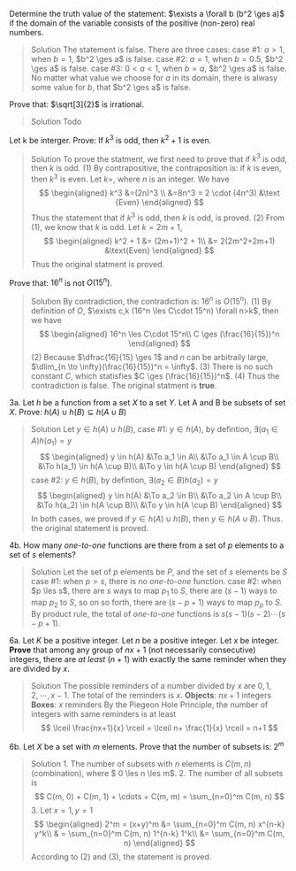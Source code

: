 Determine the truth value of the statement: $\exists a \forall b (b^2 \ges a)$ if the domain of the variable consists of the positive (non-zero) real numbers.
>Solution
The statement is false. There are three cases:
case #1: $a>1$, when $b=1$, $b^2 \ges a$ is false.
case #2: $a=1$, when $b=0.5$, $b^2 \ges a$ is false.
case #3: $0<a<1$, when $b=a$, $b^2 \ges a$ is false.
No matter what value we choose for $a$ in its domain, there is alwasy some value for $b$, that $b^2 \ges a$ is false.

Prove that: $\sqrt[3]{2}$ is irrational.
>Solution
Todo

Let k be interger. Prove: If $k^3$ is odd, then $k^2 + 1$ is even.
>Solution
To prove the statment, we first need to prove that if $k^3$ is odd, then $k$ is odd.
(1) By contrapositive, the contraposition is: if $k$ is even, then $k^3$ is even.
Let $k=$, where $n$ is an integer. We have
$$
\begin{aligned}
k^3 &=(2n)^3
\\ &=8n^3 = 2 \cdot (4n^3) &\text {Even}
\end{aligned}
$$
Thus the statement that if $k^3$ is odd, then $k$ is odd, is proved.
(2) From (1), we know that $k$ is odd. Let $k=2m+1$,
$$
\begin{aligned}
k^2 + 1 &= (2m+1)^2 + 1\\
&= 2(2m^2+2m+1) &\text{Even}
\end{aligned}
$$
Thus the original statment is proved.

Prove that: $16^n$ is not $O(15^n)$.
>Solution
By contradiction, the contradiction is: $16^n$ is $O(15^n)$.
(1) By definition of $O$, $\exists c,k (16^n \les C\cdot 15^n) \forall n>k$, then we have
$$
\begin{aligned}
16^n \les C\cdot 15^n\\
C \ges (\frac{16}{15})^n
\end{aligned}
$$
(2) Because $\dfrac{16}{15} \ges 1$ and $n$ can be arbitraily large, $\dlim_{n \to \infty}(\frac{16}{15})^n = \infty$.
(3) There is no such constant $C$, which statisfies $C \ges (\frac{16}{15})^n$.
(4) Thus the contradiction is false.
The original statment is **true**.

3a. Let $h$ be a function from a set $X$ to a set $Y$. Let A and B be subsets of set $X$. Prove: $h(A) \cup h(B) \subseteq h(A\cup B)$
>Solution
Let $y \in h(A) \cup h(B)$,
case #1: $y \in h(A)$, by defintion, $\exists (a_1\in A) h(a_1) = y$
$$
\begin{aligned}
y \in h(A) &\To a_1 \in A\\
&\To a_1 \in A \cup B\\
&\To h(a_1) \in h(A \cup B)\\
&\To y \in h(A \cup B)
\end{aligned}
$$
case #2: $y \in h(B)$, by defintion, $\exists (a_2\in B) h(a_2) = y$
$$
\begin{aligned}
y \in h(A) &\To a_2 \in B\\
&\To a_2 \in A \cup B\\
&\To h(a_2) \in h(A \cup B)\\
&\To y \in h(A \cup B)
\end{aligned}
$$
In both cases, we proved if $y \in h(A) \cup h(B)$, then $y \in h(A\cup B)$. Thus. the original statement is proved.

4b. How many _one-to-one_ functions are there from a set of $p$ elements to a set of $s$ elements?
>Solution
Let the set of $p$ elements be $P$, and the set of $s$ elements be $S$
case #1: when $p>s$, there is no _one-to-one_ function.
case #2: when $p \les s$, there are $s$ ways to map $p_1$ to $S$, there are $(s-1)$ ways to map $p_2$ to $S$, so on so forth, there are $(s-p+1)$ ways to map $p_p$ to $S$. By product rule, the total of _one-to-one_ functions is $s(s-1)(s-2) \cdots (s-p+1)$.

6a. Let $K$ be a positive integer. Let $n$ be a positive integer. Let $x$ be integer. **Prove** that among any group of $nx+1$ (not necessarily consecutive) integers, there are _at least_ $(n+1)$ with exactly the same reminder when they are divided by $x$.
>Solution
The possible reminders of a number divided by $x$ are $0, 1, 2, \cdots, x-1$. The total of the reminders is $x$.
**Objects**: $nx+1$ integers
**Boxes**: $x$ reminders
By the Piegeon Hole Principle, the number of integers with same reminders is at least
$$
\lceil \frac{nx+1}{x} \rceil = \lceil n+ \frac{1}{x} \rceil = n+1
$$

6b. Let $X$ be a set with $m$ elements. Prove that the number of subsets is: $2^m$
>Solution
1\. The number of subsets with $n$ elements is $C(m, n)$ (combination), where $ 0 \les n \les m$.
2\. The number of all subsets is
$$
C(m, 0) + C(m, 1) + \cdots + C(m, m) = \sum_{n=0}^m C(m, n)
$$
3\. Let $x=1, y=1$
$$
\begin{aligned}
2^m = (x+y)^m &= \sum_{n=0}^m C(m, n) x^{n-k} y^k\\
& = \sum_{n=0}^m C(m, n) 1^{n-k} 1^k\\
&= \sum_{n=0}^m C(m, n)
\end{aligned}
$$
According to (2) and (3), the statement is proved.
